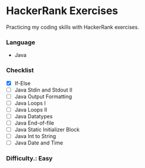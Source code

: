 # HackerRank Exercises

Practicing my coding skills with HackerRank exercises.

### Language

- Java

### Checklist

- [x] If-Else
- [ ] Java Stdin and Stdout II
- [ ] Java Output Formatting
- [ ] Java Loops I
- [ ] Java Loops II
- [ ] Java Datatypes
- [ ] Java End-of-file
- [ ] Java Static Initializer Block
- [ ] Java Int to String
- [ ] Java Date and Time

### Difficulty.: Easy